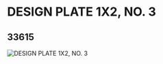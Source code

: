 # DESIGN PLATE 1X2, NO. 3
## 33615
![DESIGN PLATE 1X2, NO. 3](https://lc-www-live-s.legocdn.com/media/bricks/5/2/6188794.jpg)